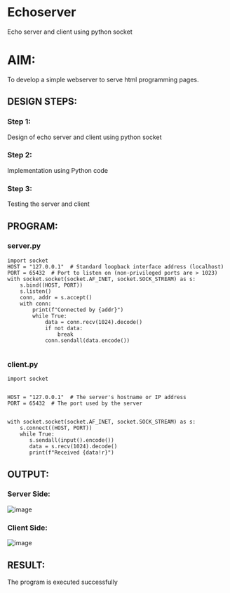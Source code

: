 # Echoserver
Echo server and client using python socket

# AIM:

To develop a simple webserver to serve html programming pages.

## DESIGN STEPS:

### Step 1:

Design of echo server and client using python socket

### Step 2:

Implementation using Python code

### Step 3:

Testing the server and client 

## PROGRAM:

### server.py
```
import socket
HOST = "127.0.0.1"  # Standard loopback interface address (localhost)
PORT = 65432  # Port to listen on (non-privileged ports are > 1023)
with socket.socket(socket.AF_INET, socket.SOCK_STREAM) as s:
    s.bind((HOST, PORT))
    s.listen()
    conn, addr = s.accept()
    with conn:
        print(f"Connected by {addr}")
        while True:
            data = conn.recv(1024).decode()
            if not data:
                break
            conn.sendall(data.encode())
     

```

### client.py

```
import socket


HOST = "127.0.0.1"  # The server's hostname or IP address
PORT = 65432  # The port used by the server


with socket.socket(socket.AF_INET, socket.SOCK_STREAM) as s:
    s.connect((HOST, PORT))
    while True:
       s.sendall(input().encode()) 
       data = s.recv(1024).decode()
       print(f"Received {data!r}")

```

## OUTPUT:
### Server Side:
![image](https://github.com/R-Guruprasad/Ethicka-Hacking-Techniques---19CS417-/assets/119390308/e0c8d6f2-57fc-4594-b48f-7d5a2831eeaf)

### Client Side:
![image](https://github.com/R-Guruprasad/Ethicka-Hacking-Techniques---19CS417-/assets/119390308/a9f270f9-8ea7-4774-b8ab-4ddd53bc7ad1)

## RESULT:
The program is executed successfully
